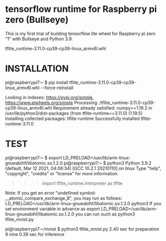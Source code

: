 # tensorflow runtime for Raspberry pi zero (Bullseye)

This is my first trial of building tensorflow lite wheel for Raspberry pi zero "1" with Bullseye and Python 3.9.

tflite_runtime-3.11.0-cp39-cp39-linux_armv6l.whl


# INSTALLATION

pi@raspberrypi7:~ $ pip install tflite_runtime-3.11.0-cp39-cp39-linux_armv6l.whl --force-reinstall

Looking in indexes: https://pypi.org/simple, https://www.piwheels.org/simple
Processing ./tflite_runtime-3.11.0-cp39-cp39-linux_armv6l.whl
Requirement already satisfied: numpy>=1.19.2 in /usr/lib/python3/dist-packages (from tflite-runtime==3.11.0) (1.19.5)
Installing collected packages: tflite-runtime
Successfully installed tflite-runtime-3.11.0


# TEST

pi@raspberrypi7:~ $ export LD_PRELOAD=/usr/lib/arm-linux-gnueabihf/libatomic.so.1.2.0
pi@raspberrypi7:~ $ python3 
Python 3.9.2 (default, Mar 12 2021, 04:06:34)
[GCC 10.2.1 20210110] on linux
Type "help", "copyright", "credits" or "license" for more information.
>>> import tflite_runtime.interpreter as tflite
>>>

Note: If you get an error "undefined symbol: __atomic_compare_exchange_8", 
you may run as follows:
LD_PRELOAD=/usr/lib/arm-linux-gnueabihf/libatomic.so.1.2.0 python3
If you set environment variable in advance as 
export LD_PRELOAD=/usr/lib/arm-linux-gnueabihf/libatomic.so.1.2.0
you can run such as 
python3 tflite_mnist.py


pi@raspberrypi7:~/mnist $ python3 tflite_mnist.py
2.40 sec for preparation
9 nine
0.39 sec for inference



